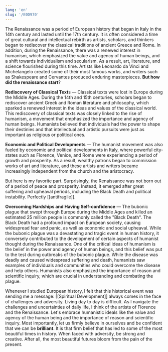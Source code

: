 ```yaml
---
lang: 'en'
slug: '/E0D970'
---
```


The Renaissance was a period of European history that began in Italy in the 14th century and lasted until the 17th century. It is often considered a time of great cultural and intellectual rebirth as artists, scholars, and thinkers began to rediscover the classical traditions of ancient Greece and Rome. In addition, during the Renaissance, there was a renewed interest in humanism, which emphasized the value and agency of human beings, and a shift towards individualism and secularism. As a result, art, literature, and science flourished during this time. Artists like Leonardo da Vinci and Michelangelo created some of their most famous works, and writers such as Shakespeare and Cervantes produced enduring masterpieces. **But how did the renaissance start**?

**Rediscovery of Classical Text**s — Classical texts were lost in Europe during the Middle Ages. During the 14th and 15th centuries, scholars began to rediscover ancient Greek and Roman literature and philosophy, which sparked a renewed interest in the ideas and values of the classical world. This rediscovery of classical texts was closely linked to the rise of humanism, a movement that emphasized the importance and agency of human beings. Humanists believed that individuals had the power to shape their destinies and that intellectual and artistic pursuits were just as important as religious or political ones.

**Economic and Political Developments** — The humanist movement was also fueled by economic and political developments in Italy, where powerful city-states such as Florence, Venice, and Rome were experiencing a period of growth and prosperity. As a result, wealthy patrons began to commission works of art and literature, and these artists and writers became increasingly independent from the church and the aristocracy.

But here is my favorite part. Surprisingly, the Renaissance was not born out of a period of peace and prosperity. Instead, it emerged after great suffering and upheaval periods, including the Black Death and political instability. Perfectly [[antifragile]].

**Overcoming Hardships and Having Self-confidence** — The bubonic plague that swept through Europe during the Middle Ages and killed an estimated 25 million people is commonly called the "Black Death". The Black Death had a profound impact on European society, causing widespread fear and panic, as well as economic and social upheaval. While the bubonic plague was a devastating and tragic event in human history, it conversely contributed to the development of certain aspects of humanist thought during the Renaissance. One of the critical ideas of humanism is the belief in the power and agency of human beings, and this belief was put to the test during outbreaks of the bubonic plague. While the disease was deadly and caused widespread suffering and death, humanists saw examples of individuals and communities who could overcome the disease and help others. Humanists also emphasized the importance of reason and scientific inquiry, which are crucial in understanding and combating the plague.

Whenever I studied European history, I felt that this historical event was sending me a message: [[Spiritual Development]] always comes in the face of challenges and adversity. Living day to day is difficult. As I navigate the challenges and uncertainties of daily life, I think of the artists of Florence and the Renaissance. Let's embrace humanistic ideals like the value and agency of the human being and the importance of reason and scientific inquiry.
Most importantly, let us firmly believe in ourselves and be confident that we can be **brilliant**. It is that firm belief that has led to some of the most beautiful times in history. When faced with adversity, be strong and creative. After all, the most beautiful futures bloom from the pain of the present.

